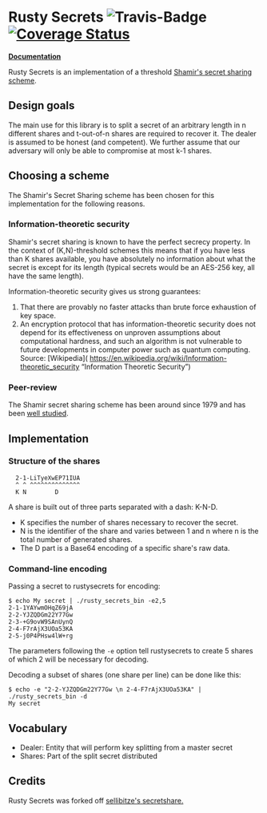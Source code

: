 # Rusty Secrets ![Travis-Badge](https://travis-ci.org/freedomofpress/RustySecrets.svg) [![Coverage Status](https://coveralls.io/repos/github/freedomofpress/RustySecrets/badge.svg?branch=master)](https://coveralls.io/github/freedomofpress/RustySecrets?branch=master)

[**Documentation**](http://freedomofpress.github.io/RustySecrets/rusty_secrets/index.html)

Rusty Secrets is an implementation of a threshold [Shamir's secret sharing scheme](https://en.wikipedia.org/wiki/Shamir%27s_Secret_Sharing).

## Design goals

The main use for this library is to split a secret of an arbitrary length in n different shares and t-out-of-n shares are required to recover it. The dealer is assumed to be honest (and competent). We further assume that our adversary will only be able to compromise at most k-1 shares.

## Choosing a scheme

The Shamir's Secret Sharing scheme has been chosen for this implementation for the following reasons.

### Information-theoretic security

Shamir's secret sharing is known to have the perfect secrecy property.
In the context of (K,N)-threshold schemes this means that if you have
less than K shares available, you have absolutely no information about
what the secret is except for its length (typical secrets would be an AES-256 key, all have the same length).

Information-theoretic security gives us strong guarantees:

1) That there are provably no faster attacks than brute force exhaustion of key space.
2) An encryption protocol that has information-theoretic security does not depend for its effectiveness on unproven assumptions about computational hardness, and such an algorithm is not vulnerable to future developments in computer power such as quantum computing. Source: [Wikipedia]( https://en.wikipedia.org/wiki/Information-theoretic_security “Information Theoretic Security”)


### Peer-review

The Shamir secret sharing scheme has been around since 1979 and has been [well studied](https://scholar.google.ch/scholar?cites=12714240754634232446&as_sdt=2005&sciodt=0,5&hl=en).

## Implementation

### Structure of the shares

```
  2-1-LiTyeXwEP71IUA
  ^ ^ ^^^^^^^^^^^^^^
  K N        D        
```

A share is built out of three parts separated with a dash: K-N-D.

- K specifies the number of shares necessary to recover the secret.
- N is the identifier of the share and varies between 1 and n where n is the total number of generated shares.
- The D part is a Base64 encoding of a specific share's raw data.

### Command-line encoding

Passing a secret to rustysecrets for encoding:

```
$ echo My secret | ./rusty_secrets_bin -e2,5
2-1-1YAYwmOHqZ69jA
2-2-YJZQDGm22Y77Gw
2-3-+G9ovW9SAnUynQ
2-4-F7rAjX3UOa53KA
2-5-j0P4PHsw4lW+rg
```

The parameters following the `-e` option tell rustysecrets to create 5 shares of which 2 will be necessary for decoding.

Decoding a subset of shares (one share per line) can be done like this:

```
$ echo -e "2-2-YJZQDGm22Y77Gw \n 2-4-F7rAjX3UOa53KA" | ./rusty_secrets_bin -d
My secret
```

## Vocabulary

- Dealer: Entity that will perform key splitting from a master secret
- Shares: Part of the split secret distributed

## Credits

Rusty Secrets was forked off [sellibitze's secretshare.](https://github.com/sellibitze/secretshare)
